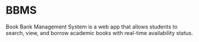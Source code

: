 # BBMS
Book Bank Management System is a web app that allows students to search, view, and borrow academic books with real-time availability status.
